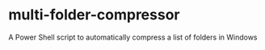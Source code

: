 # multi-folder-compressor
A Power Shell script to automatically compress a list of folders in Windows
